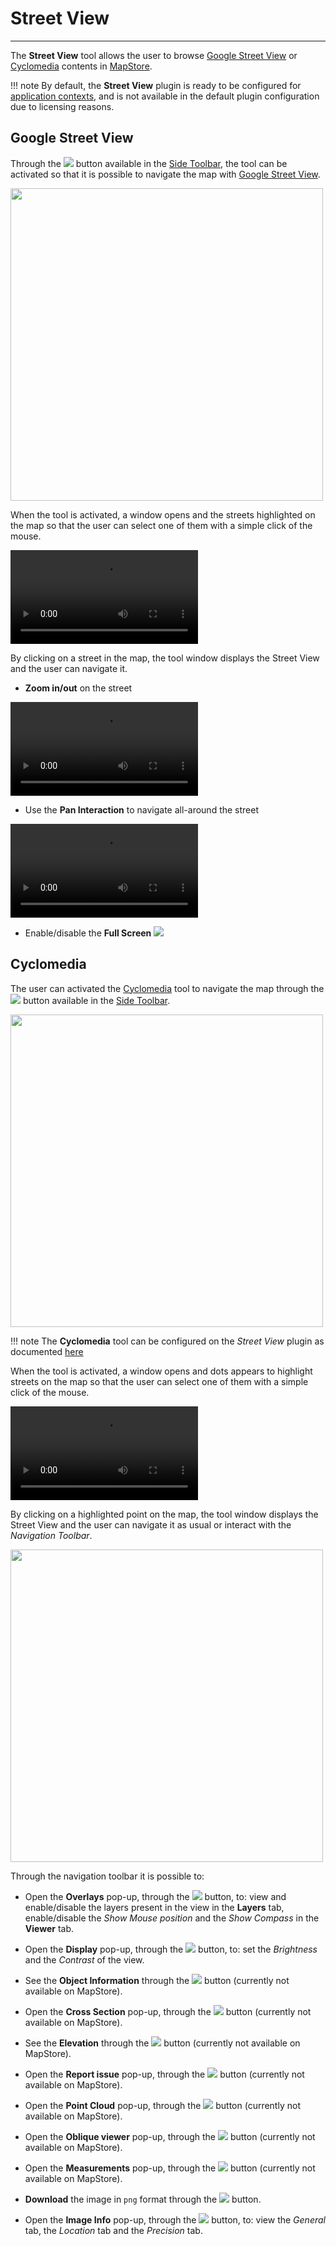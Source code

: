 # Street View

*******************

The **Street View** tool allows the user to browse [Google Street View](https://www.google.com/streetview/) or  [Cyclomedia](https://www.cyclomedia.com/en) contents in [MapStore](https://mapstore.geosolutionsgroup.com/mapstore/#/).

!!! note
    By default, the **Street View** plugin is ready to be configured for [application contexts](application-context.md#configure-plugins), and is not available in the default plugin configuration due to licensing reasons.

## Google Street View

 Through the <img src="../img/button/street-view-button.jpg" class="ms-docbutton"/> button available in the [Side Toolbar](mapstore-toolbars.md#side-toolbar), the tool can be activated so that it is possible to navigate the map with [Google Street View](https://www.google.com/streetview/).

<img src="../img/street-view/streetview-popup.jpg" class="ms-docimage" width="500px"/>

When the tool is activated, a window opens and the streets highlighted on the map so that the user can select one of them with a simple click of the mouse.

<video class="ms-docimage" controls><source src="../img/street-view/add-street.mp4"/></video>

By clicking on a street in the map, the tool window displays the Street View and the user can navigate it.

* **Zoom in/out** on the street

<video class="ms-docimage" controls><source src="../img/street-view/zoom-street.mp4"/></video>

* Use the **Pan Interaction** to navigate all-around the street

<video class="ms-docimage" controls><source src="../img/street-view/pan-street.mp4"/></video>

* Enable/disable the **Full Screen** <img src="../img/button/full-screen-street.jpg">

## Cyclomedia

The user can activated the [Cyclomedia](https://www.cyclomedia.com/en) tool to navigate the map through the <img src="../img/button/street-view-button.jpg" class="ms-docbutton"/> button available in the [Side Toolbar](mapstore-toolbars.md#side-toolbar).

<img src="../img/street-view/cyclomedia-popup.jpg" class="ms-docimage" width="500px"/>

!!! note
    The **Cyclomedia** tool can be configured on the *Street View* plugin as documented [here](https://mapstore.geosolutionsgroup.com/mapstore/docs/api/plugins#plugins.StreetView)

When the tool is activated, a window opens and dots appears to highlight streets on the map so that the user can select one of them with a simple click of the mouse.

<video class="ms-docimage" controls><source src="../img/street-view/add-point.mp4"/></video>

By clicking on a highlighted point on the map, the tool window displays the Street View and the user can navigate it as usual or interact with the *Navigation Toolbar*.

<img src="../img/street-view/cyclomedia_navigation_bar.jpg" class="ms-docimage" width="500px"/>

Through the navigation toolbar it is possible to:

* Open the **Overlays** pop-up, through the <img src="../img/button/overlays-button.jpg" class="ms-docbutton"/> button, to: view and enable/disable the layers present in the view in the **Layers** tab, enable/disable the *Show Mouse position* and the *Show Compass* in the **Viewer** tab.

* Open the **Display** pop-up, through the <img src="../img/button/display-button.jpg" class="ms-docbutton"/> button, to: set the *Brightness* and the *Contrast* of the view.

* See the **Object Information** through the <img src="../img/button/object-nformation-button.jpg" class="ms-docbutton"/> button (currently not available on MapStore).

* Open the **Cross Section** pop-up, through the <img src="../img/button/cross-section-button.jpg" class="ms-docbutton"/> button (currently not available on MapStore).

* See the **Elevation** through the <img src="../img/button/elevation-button.jpg" class="ms-docbutton"/> button (currently not available on MapStore).

* Open the **Report issue** pop-up, through the <img src="../img/button/report-issue-button.jpg" class="ms-docbutton"/> button (currently not available on MapStore).

* Open the **Point Cloud** pop-up, through the <img src="../img/button/point-cloud-button.jpg" class="ms-docbutton"/> button (currently not available on MapStore).

* Open the **Oblique viewer** pop-up, through the <img src="../img/button/oblique-viewer-button.jpg" class="ms-docbutton"/> button (currently not available on MapStore).

* Open the **Measurements** pop-up, through the <img src="../img/button/cyclomedia-measurements-button.jpg" class="ms-docbutton"/> button (currently not available on MapStore).

* **Download** the image in `png` format through the <img src="../img/button/cyclomedia-download-button.jpg" class="ms-docbutton"/> button.

* Open the **Image Info** pop-up, through the <img src="../img/button/image-info-button.jpg" class="ms-docbutton"/> button, to: view the *General* tab, the *Location* tab and the *Precision* tab.
